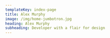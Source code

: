 ```yaml
---
templateKey: index-page
title: Alex Murphy
image: /img/home-jumbotron.jpg
heading: Alex Murphy
subheading: Developer with a flair for design
---
```

